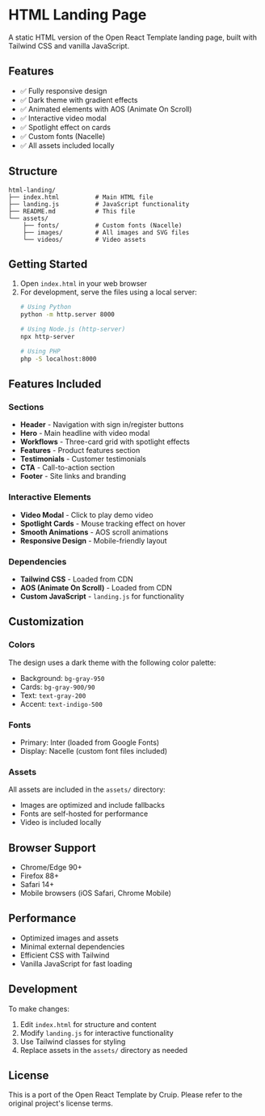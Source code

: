 # HTML Landing Page

A static HTML version of the Open React Template landing page, built with Tailwind CSS and vanilla JavaScript.

## Features

- ✅ Fully responsive design
- ✅ Dark theme with gradient effects
- ✅ Animated elements with AOS (Animate On Scroll)
- ✅ Interactive video modal
- ✅ Spotlight effect on cards
- ✅ Custom fonts (Nacelle)
- ✅ All assets included locally

## Structure

```
html-landing/
├── index.html          # Main HTML file
├── landing.js          # JavaScript functionality
├── README.md           # This file
└── assets/
    ├── fonts/          # Custom fonts (Nacelle)
    ├── images/         # All images and SVG files
    └── videos/         # Video assets
```

## Getting Started

1. Open `index.html` in your web browser
2. For development, serve the files using a local server:
   ```bash
   # Using Python
   python -m http.server 8000

   # Using Node.js (http-server)
   npx http-server

   # Using PHP
   php -S localhost:8000
   ```

## Features Included

### Sections
- **Header** - Navigation with sign in/register buttons
- **Hero** - Main headline with video modal
- **Workflows** - Three-card grid with spotlight effects
- **Features** - Product features section
- **Testimonials** - Customer testimonials
- **CTA** - Call-to-action section
- **Footer** - Site links and branding

### Interactive Elements
- **Video Modal** - Click to play demo video
- **Spotlight Cards** - Mouse tracking effect on hover
- **Smooth Animations** - AOS scroll animations
- **Responsive Design** - Mobile-friendly layout

### Dependencies
- **Tailwind CSS** - Loaded from CDN
- **AOS (Animate On Scroll)** - Loaded from CDN
- **Custom JavaScript** - `landing.js` for functionality

## Customization

### Colors
The design uses a dark theme with the following color palette:
- Background: `bg-gray-950`
- Cards: `bg-gray-900/90`
- Text: `text-gray-200`
- Accent: `text-indigo-500`

### Fonts
- Primary: Inter (loaded from Google Fonts)
- Display: Nacelle (custom font files included)

### Assets
All assets are included in the `assets/` directory:
- Images are optimized and include fallbacks
- Fonts are self-hosted for performance
- Video is included locally

## Browser Support

- Chrome/Edge 90+
- Firefox 88+
- Safari 14+
- Mobile browsers (iOS Safari, Chrome Mobile)

## Performance

- Optimized images and assets
- Minimal external dependencies
- Efficient CSS with Tailwind
- Vanilla JavaScript for fast loading

## Development

To make changes:

1. Edit `index.html` for structure and content
2. Modify `landing.js` for interactive functionality
3. Use Tailwind classes for styling
4. Replace assets in the `assets/` directory as needed

## License

This is a port of the Open React Template by Cruip. Please refer to the original project's license terms.

